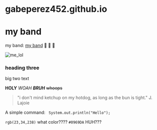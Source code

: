 # gabeperez452.github.io

# my band
my band: [my band](https://fleetingconfidence.com)
🎸 🎵 🎤


![me_lol](https://fleetingconfidence.com/wp-content/uploads/2023/01/Fleeting-Confidence-50-min-scaled.jpg)



### heading three 
big two text

**HOLY** _WOAH **BRUH**_
~~whoops~~

> "i don't mind ketchup on my hotdog, as long as the bun is tight."
> J. Lajoie

A simple command:
``` System.out.println("Hello");```

`rgb(23,34,238)` what color????
`#0969DA` HUH???
